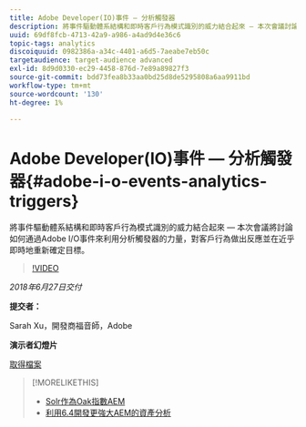```yaml
---
title: Adobe Developer(IO)事件 — 分析觸發器
description: 將事件驅動體系結構和即時客戶行為模式識別的威力結合起來 — 本次會議討論如何通過Adobe Developer(Adobe I/O)事件利用分析觸發器的威力，對客戶行為做出反應，並以接近即時的方式重新確定目標。
uuid: 69df8fcb-4713-42a9-a986-a4ad9d4e36c6
topic-tags: analytics
discoiquuid: 0982386a-a34c-4401-a6d5-7aeabe7eb50c
targetaudience: target-audience advanced
exl-id: 8d9d0330-ec29-4458-876d-7e89a89827f3
source-git-commit: bdd73fea8b33aa0bd25d8de5295808a6aa9911bd
workflow-type: tm+mt
source-wordcount: '130'
ht-degree: 1%

---
```


# Adobe Developer(IO)事件 — 分析觸發器{#adobe-i-o-events-analytics-triggers}

將事件驅動體系結構和即時客戶行為模式識別的威力結合起來 — 本次會議將討論如何通過Adobe I/O事件來利用分析觸發器的力量，對客戶行為做出反應並在近乎即時地重新確定目標。

>[!VIDEO](https://video.tv.adobe.com/v/22809/?quality=9)

*2018年6月27日交付*

**提交者：**

Sarah Xu，開發商福音師，Adobe

**演示者幻燈片**

[取得檔案](assets/gems+6+27+18+adobe+io+analytics+triggers.pdf)

<!--
[Get back to the Overview](https://helpx.adobe.com/experience-manager/kt/eseminars/gems/aem-index.html)
-->

>[!MORELIKETHIS]
>
>* [Solr作為Oak指數AEM](solr-as-an-oak-index-for-aem.md)
>* [利用6.4開發更強大AEM的資產分析](https://helpx.adobe.com/experience-manager/kt/eseminars/experience-insider/exp-asset-analytics-64.html)


<!-- this link is broken: >* [Getting the most out of digital interactions with AEM and Analytics](https://helpx.adobe.com/experience-manager/kt/eseminars/ask-the-expert/aem-getting-the-most-out-of-digital-interactions-with-aem-and-analytics.html) 
-->

